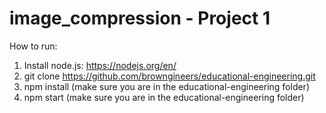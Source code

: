 # image_compression - Project 1 
How to run: 

1. Install node.js: https://nodejs.org/en/
2. git clone https://github.com/browngineers/educational-engineering.git
3. npm install (make sure you are in the educational-engineering folder)
4. npm start (make sure you are in the educational-engineering folder)

